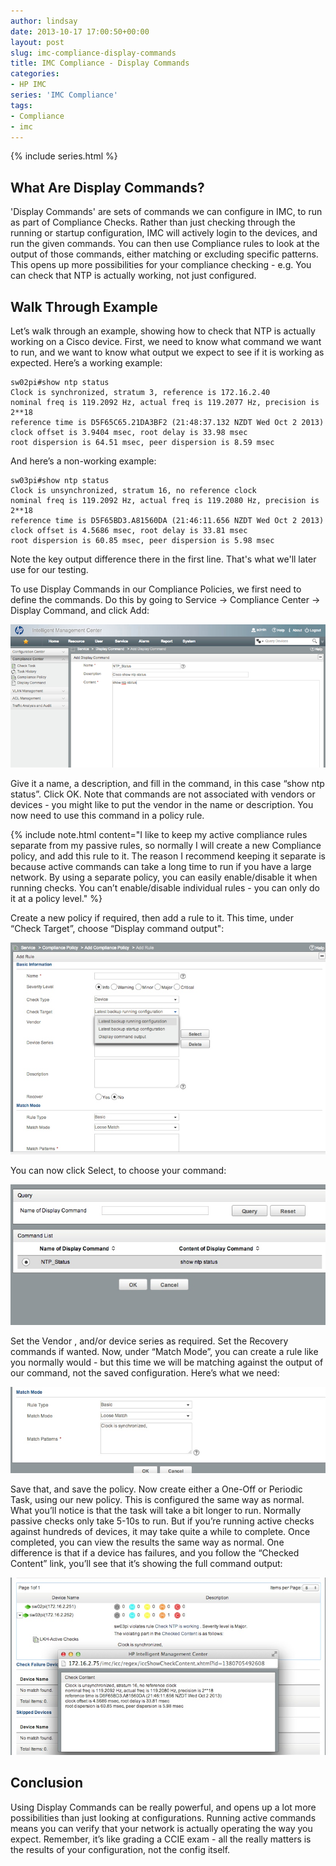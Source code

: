 ```yaml
---
author: lindsay
date: 2013-10-17 17:00:50+00:00
layout: post
slug: imc-compliance-display-commands
title: IMC Compliance - Display Commands
categories:
- HP IMC
series: 'IMC Compliance'
tags:
- Compliance
- imc
---
```


{% include series.html %}

## What Are Display Commands?

'Display Commands' are sets of commands we can configure in IMC, to run as part of Compliance Checks. Rather than just checking through the running or startup configuration, IMC will actively login to the devices, and run the given commands. You can then use Compliance rules to look at the output of those commands, either matching or excluding specific patterns. This opens up more possibilities for your compliance checking - e.g. You can check that NTP is actually working, not just configured.

## Walk Through Example

Let’s walk through an example, showing how to check that NTP is actually working on a Cisco device. First, we need to know what command we want to run, and we want to know what output we expect to see if it is working as expected. Here’s a working example:

```text
sw02pi#show ntp status
Clock is synchronized, stratum 3, reference is 172.16.2.40
nominal freq is 119.2092 Hz, actual freq is 119.2077 Hz, precision is 2**18
reference time is D5F65C65.21DA3BF2 (21:48:37.132 NZDT Wed Oct 2 2013)
clock offset is 3.9404 msec, root delay is 33.98 msec
root dispersion is 64.51 msec, peer dispersion is 8.59 msec
```

And here’s a non-working example:

```text
sw03pi#show ntp status
Clock is unsynchronized, stratum 16, no reference clock
nominal freq is 119.2092 Hz, actual freq is 119.2080 Hz, precision is 2**18
reference time is D5F65BD3.A81560DA (21:46:11.656 NZDT Wed Oct 2 2013)
clock offset is 4.5686 msec, root delay is 33.81 msec
root dispersion is 60.85 msec, peer dispersion is 5.98 msec
```

Note the key output difference there in the first line. That's what we'll later use for our testing.

To use Display Commands in our Compliance Policies, we first need to define the commands. Do this by going to Service -> Compliance Center -> Display Command, and click Add:

[![Add Display Command](/assets/2013/10/add_display_command.jpg)](/assets/2013/10/add_display_command.jpg)

Give it a name, a description, and fill in the command, in this case “show ntp status”. Click OK. Note that commands are not associated with vendors or devices - you might like to put the vendor in the name or description. You now need to use this command in a policy rule.

{% include note.html content="I like to keep my active compliance rules separate from my passive rules, so normally I will create a new Compliance policy, and add this rule to it. The reason I recommend keeping it separate is because active commands can take a long time to run if you have a large network. By using a separate policy, you can easily enable/disable it when running checks. You can’t enable/disable individual rules - you can only do it at a policy level." %}

Create a new policy if required, then add a rule to it. This time, under “Check Target”, choose “Display command output":

[![Display Command Output](/assets/2013/10/display_command_output.jpg)](/assets/2013/10/display_command_output.jpg)

You can now click Select, to choose your command:

[![Select Command](/assets/2013/10/select_command.jpg)](/assets/2013/10/select_command.jpg)

Set the Vendor , and/or device series as required. Set the Recovery commands if wanted. Now, under “Match Mode”, you can create a rule like you normally would - but this time we will be matching against the output of our command, not the saved configuration. Here’s what we need:

[![Match Mode](/assets/2013/10/match_mode.jpg)](/assets/2013/10/match_mode.jpg)

Save that, and save the policy. Now create either a One-Off or Periodic Task, using our new policy. This is configured the same way as normal. What you’ll notice is that the task will take a bit longer to run. Normally passive checks only take 5-10s to run. But if you’re running active checks against hundreds of devices, it may take quite a while to complete. Once completed, you can view the results the same way as normal. One difference is that if a device has failures, and you follow the “Checked Content” link, you’ll see that it’s showing the full command output:

[![Check Content](/assets/2013/10/check_content.jpg)](/assets/2013/10/check_content.jpg)

## Conclusion

Using Display Commands can be really powerful, and opens up a lot more possibilities than just looking at configurations. Running active commands means you can verify that your network is actually operating the way you expect. Remember, it’s like grading a CCIE exam - all the really matters is the results of your configuration, not the config itself.
